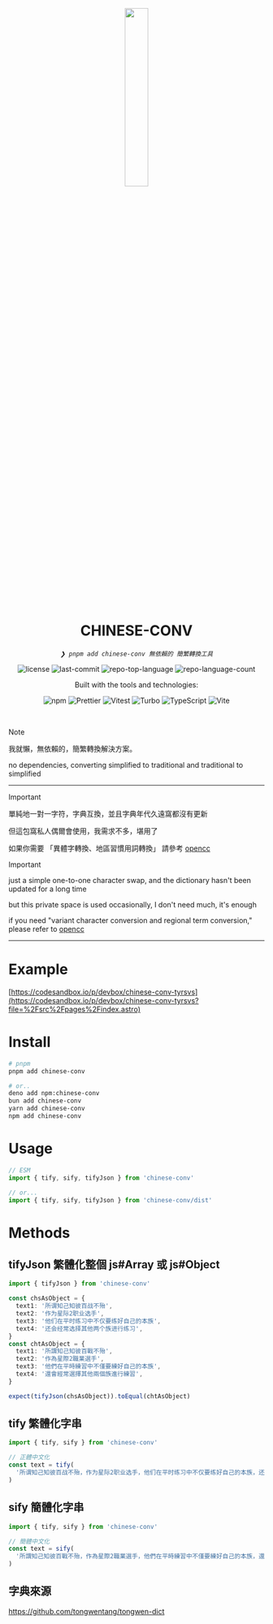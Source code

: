 <p align="center">
  <img src="https://img.icons8.com/external-tal-revivo-regular-tal-revivo/96/external-readme-is-a-easy-to-build-a-developer-hub-that-adapts-to-the-user-logo-regular-tal-revivo.png" align="center" width="30%">
</p>
<p align="center"><h1 align="center">CHINESE-CONV</h1></p>
<p align="center">
 <em><code>❯ pnpm add chinese-conv 無依賴的 簡繁轉換工具</code></em>
</p>
<p align="center">
 <img src="https://img.shields.io/github/license/aqzhyi/chinese-conv?style=flat&logo=opensourceinitiative&logoColor=white&color=0080ff" alt="license">
 <img src="https://img.shields.io/github/last-commit/aqzhyi/chinese-conv?style=flat&logo=git&logoColor=white&color=0080ff" alt="last-commit">
 <img src="https://img.shields.io/github/languages/top/aqzhyi/chinese-conv?style=flat&color=0080ff" alt="repo-top-language">
 <img src="https://img.shields.io/github/languages/count/aqzhyi/chinese-conv?style=flat&color=0080ff" alt="repo-language-count">
</p>
<p align="center">Built with the tools and technologies:</p>
<p align="center">
 <img src="https://img.shields.io/badge/npm-CB3837.svg?style=flat&logo=npm&logoColor=white" alt="npm">
 <img src="https://img.shields.io/badge/Prettier-F7B93E.svg?style=flat&logo=Prettier&logoColor=black" alt="Prettier">
 <img src="https://img.shields.io/badge/Vitest-6E9F18.svg?style=flat&logo=Vitest&logoColor=white" alt="Vitest">
 <img src="https://img.shields.io/badge/Turbo-5CD8E5.svg?style=flat&logo=Turbo&logoColor=black" alt="Turbo">
 <img src="https://img.shields.io/badge/TypeScript-3178C6.svg?style=flat&logo=TypeScript&logoColor=white" alt="TypeScript">
 <img src="https://img.shields.io/badge/Vite-646CFF.svg?style=flat&logo=Vite&logoColor=white" alt="Vite">
</p>
<br>

> [!NOTE]
>
> 我就懶，無依賴的，簡繁轉換解決方案。
>
> no dependencies, converting simplified to traditional and traditional to simplified

---

> [!IMPORTANT]
>
> 單純地一對一字符，字典互換，並且字典年代久遠窩都沒有更新
>
> 但這包窩私人偶爾會使用，我需求不多，堪用了
>
> 如果你需要 「異體字轉換、地區習慣用詞轉換」 請參考 [opencc](https://www.npmjs.com/package/opencc)

> [!IMPORTANT]
>
> just a simple one-to-one character swap, and the dictionary hasn't been updated for a long time
>
> but this private space is used occasionally, I don't need much, it's enough
>
> if you need "variant character conversion and regional term conversion," please refer to [opencc](https://www.npmjs.com/package/opencc)

---

# Example

[https://codesandbox.io/p/devbox/chinese-conv-tyrsvs](https://codesandbox.io/p/devbox/chinese-conv-tyrsvs?file=%2Fsrc%2Fpages%2Findex.astro)

# Install

```sh
# pnpm
pnpm add chinese-conv

# or..
deno add npm:chinese-conv
bun add chinese-conv
yarn add chinese-conv
npm add chinese-conv
```

# Usage

```ts
// ESM
import { tify, sify, tifyJson } from 'chinese-conv'

// or...
import { tify, sify, tifyJson } from 'chinese-conv/dist'
```

# Methods

## tifyJson 繁體化整個 js#Array 或 js#Object

```ts
import { tifyJson } from 'chinese-conv'

const chsAsObject = {
  text1: '所谓知己知彼百战不殆',
  text2: '作为星际2职业选手',
  text3: '他们在平时练习中不仅要练好自己的本族',
  text4: '还会经常选择其他两个族进行练习',
}
const chtAsObject = {
  text1: '所謂知己知彼百戰不殆',
  text2: '作為星際2職業選手',
  text3: '他們在平時練習中不僅要練好自己的本族',
  text4: '還會經常選擇其他兩個族進行練習',
}

expect(tifyJson(chsAsObject)).toEqual(chtAsObject)
```

## tify 繁體化字串

```ts
import { tify, sify } from 'chinese-conv'

// 正體中文化
const text = tify(
  '所谓知己知彼百战不殆，作为星际2职业选手，他们在平时练习中不仅要练好自己的本族，还会经常选择其他两个族进行练习，这样可以更加了解本族之外两个种族的运营流程、弱点、真空期等。因此不只有Flash，全世界许多职业选手都会在练习时偶尔使用下别的种族，这也是他们众多练习手段的一种。',
)
```

## sify 簡體化字串

```ts
import { tify, sify } from 'chinese-conv'

// 簡體中文化
const text = sify(
  '所謂知己知彼百戰不殆，作為星際2職業選手，他們在平時練習中不僅要練好自己的本族，還會經常選擇其他兩個族進行練習，這樣可以更加了解本族之外兩個種族的運營流程、弱點、真空期等。因此不只有Flash，全世界許多職業選手都會在練習時偶爾使用下別的種族，這也是他們眾多練習手段的一種。',
)
```

## 字典來源

<https://github.com/tongwentang/tongwen-dict>

